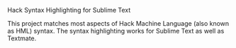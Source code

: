 Hack Syntax Highlighting for Sublime Text

This project matches most aspects of Hack Machine Language (also known as HML) syntax. The syntax highlighting works for Sublime Text as well as Textmate.
